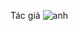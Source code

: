 Tác giả
![anh](https://github.com/thuyLinhUIT/Java_TracNghiem/assets/147978049/3e9ac9d6-6ee7-4db5-931d-f48600a65445)
